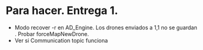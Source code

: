 # Para hacer. Entrega 1.


* Modo recover -r en AD_Engine. Los drones enviados a 1,1 no se guardan . Probar forceMapNewDrone.
* Ver si Communication topic funciona 
